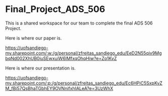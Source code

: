 # Final_Project_ADS_506
This is a shared workspace for our team to complete the final ADS 506 Project.


Here is where our paper is.

https://uofsandiego-my.sharepoint.com/:w:/g/personal/zfreitas_sandiego_edu/EeD2N55qiv9MgbqNd002XhUB0iuSEwxuiW6lMfxqOhqHiw?e=Zo1KvZ


Here is where our presentation is.


https://uofsandiego-my.sharepoint.com/:p:/g/personal/zfreitas_sandiego_edu/Ec6HPiC5SxpKvZM_fBi57QsBhaTGbhEY9OVNnifxhIALeA?e=3UzWhX
